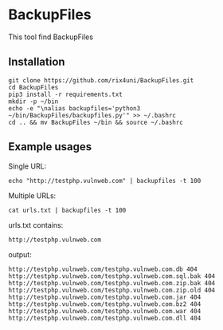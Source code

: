 # BackupFiles

This tool find BackupFiles

## Installation
```
git clone https://github.com/rix4uni/BackupFiles.git
cd BackupFiles
pip3 install -r requirements.txt
mkdir -p ~/bin
echo -e "\nalias backupfiles='python3 ~/bin/BackupFiles/backupfiles.py'" >> ~/.bashrc
cd .. && mv BackupFiles ~/bin && source ~/.bashrc
```

## Example usages

Single URL:
```
echo "http://testphp.vulnweb.com" | backupfiles -t 100
```

Multiple URLs:
```
cat urls.txt | backupfiles -t 100
```

urls.txt contains:
```
http://testphp.vulnweb.com
```

output:
```
http://testphp.vulnweb.com/testphp.vulnweb.com.db 404
http://testphp.vulnweb.com/testphp.vulnweb.com.sql.bak 404
http://testphp.vulnweb.com/testphp.vulnweb.com.zip.bak 404
http://testphp.vulnweb.com/testphp.vulnweb.com.zip.old 404
http://testphp.vulnweb.com/testphp.vulnweb.com.jar 404
http://testphp.vulnweb.com/testphp.vulnweb.com.bz2 404
http://testphp.vulnweb.com/testphp.vulnweb.com.war 404
http://testphp.vulnweb.com/testphp.vulnweb.com.dll 404
```
